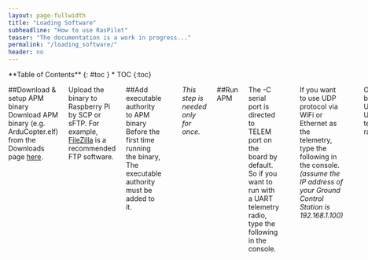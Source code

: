 ```yaml
---
layout: page-fullwidth
title: "Loading Software"
subheadline: "How to use RasPilot"
teaser: "The documentation is a work in progress..."
permalink: "/loading_software/"
header: no
---
```

<div class="row">
<div class="medium-4 medium-push-8 columns" markdown="1">
<div class="panel radius" markdown="1">
**Table of Contents**
{: #toc }
*  TOC
{:toc}
</div>
</div><!-- /.medium-4.columns -->


<div class="medium-8 medium-pull-4 columns" markdown="1">

##Download & setup APM binary
Download APM binary (e.g. ArduCopter.elf) from the Downloads page [here](/downloads/).

Upload the binary to Raspberry Pi by SCP or sFTP. For example, [FileZilla](https://filezilla-project.org/) is a recommended FTP software.

##Add executable authority to APM binary
Before the first time running the binary, The executable authority must be added to it.

~~~
chmod +x ArduCopter.elf
~~~

*This step is needed only for once.*

##Run APM

The -C serial port is directed to TELEM port on the board by default. So if you want to run with a UART telemetry radio, type the following in the console.

~~~
sudo ./ArduCopter.elf -B /dev/ttyAMA0
~~~

If you want to use UDP protocol via WiFi or Ethernet as the telemetry, type the following in the console. *(assume the IP address of your Ground Control Station is 192.168.1.100)*

~~~
sudo ./ArduCopter.elf -B /dev/ttyAMA0 -C udp:192.168.1.100:14550
~~~

Or use both UDP and UART telemetry radio:

~~~
sudo ./ArduCopter.elf -A udp:192.168.1.100:14550 -B /dev/ttyAMA0
~~~

The uartB is used for GPS by default, APM software will try different protocols and baudrate to detect the GPS.

The uartA & uartC are used as primary and secondary telem ports by default. The default baudrate is 115200 for uartA, and
57600 for uartC.

These configurations(usage, baudrate, etc) of uartA, B and C can be modified in Parameter Settings in Mission Planner.

Type the following to see more help of the optional parameters.

~~~
sudo ./ArduCopter.elf -h
~~~

##Setup APM autostart on boot

To start the binary automatically after Raspberry Pi booting, add the following to /etc/rc.local in Raspberry Pi. Please change the -A, -B, -C options to suit your setup.

~~~
sudo /home/pi/ArduCopter.elf -A udp:192.168.1.100:14550 -B /dev/ttyAMA0 > /home/pi/startup_log &
~~~

##Setup battery monitor
To use a battery monitor on RasPilot is as same as on Pixhawk. The config parameters are same.

Here is a screen shot of battery monitor parameters.

##Compass Calibration tip
The big metal USB sockets on Raspberry Pi B+ & 2B could cause soft-iron effect (not that notable on RPi A+). So it strongly recommended to do soft-iron cabration. [Here is the tutorial](/softiron_calibration/).

##Clear the "EEPROM"
On APM2, the config parameters are stored in a EEPROM chip. But on RasPilot there is actually no EEPROM on the board. All the parameters are stored as a file in the Linux file system, likes <strong>"/var/APM/ArduCopter.stg"</strong> for copter, or <strong>"/var/APM/ArduPlane.stg"</strong> for plane.

To clear the "EEPROM", type the following in the RPi console.

~~~
sudo rm /var/APM/ArduCopter.stg
~~~

Also you can do a reset in Mission Planner as the normal way.

##Download logs via FTP
In Raspberry Pi, the flight logs are stored as files in Linux file system. Getting logs in Mission Planner in a normal way is fine but slowly. A better way to download logs is via FTP.

Find the logs in <strong>/var/APM/logs</strong>

##Other configurations
Most of the config procedures are as same as the other APM-running Hardwares. It's strongly recommended to read the APM documents carefully. For APM docments, please visit [http://ardupilot.com](http://ardupilot.com)

</div><!-- /.medium-8.columns -->
</div><!-- /.row -->

